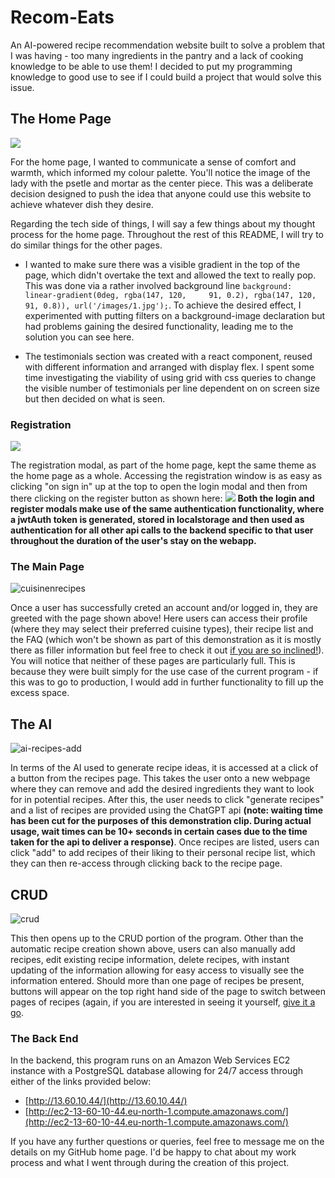 # Recom-Eats #

An AI-powered recipe recommendation website built to solve a problem that I was having - too many ingredients in the pantry and a lack of cooking knowledge to be able to use them! I decided to put my programming knowledge to good use to see if I could build a project that would solve this issue.


## The Home Page ##

![](https://github.com/Anthony-McDonald/recomeats/assets/89093671/1056017c-1152-4895-bb5e-325e2f54089c)

For the home page, I wanted to communicate a sense of comfort and warmth, which informed my colour palette. You'll notice the image of the lady with the psetle and mortar as the center piece. This was a deliberate decision designed to push the idea that anyone could use this website to achieve whatever dish they desire. 

Regarding the tech side of things, I will say a few things about my thought process for the home page. Throughout the rest of this README, I will try to do similar things for the other pages.

  - I wanted to make sure there was a visible gradient in the top of the page, which didn't overtake the text and allowed the text to really pop. This was done via a rather involved background line ``` background: linear-gradient(0deg, rgba(147, 120,     91, 0.2), rgba(147, 120, 91, 0.8)), url('/images/1.jpg'); ```. To achieve the desired effect, I experimented with putting filters on a background-image declaration but had problems gaining the desired functionality, leading me to the solution you can see here.

  - The testimonials section was created with a react component, reused with different information and arranged with display flex. I spent some time investigating the viability of using grid with css queries to change the visible number of testimonials per line dependent on on screen size but then decided on what is seen.

### Registration ###

![](https://github.com/Anthony-McDonald/recomeats/assets/89093671/d2f7338a-46ac-4d3b-8682-fd2e74200ac4)

The registration modal, as part of the home page, kept the same theme as the home page as a whole. Accessing the registration window is as easy as clicking "on sign in" up at the top to open the login modal and then from there clicking on the register button as shown here:
![](https://github.com/Anthony-McDonald/recomeats/assets/89093671/91cbcee1-cee8-4323-a88b-d168fbf60d97)
**Both the login and register modals make use of the same authentication functionality, where a jwtAuth token is generated, stored in localstorage and then used as authentication for all other api calls to the backend specific to that user throughout the duration of the user's stay on the webapp.**

### The Main Page ###
![cuisinenrecipes](https://github.com/Anthony-McDonald/recomeats/assets/89093671/116bbe43-dc6c-4e76-b83f-45d867a8988a)

Once a user has successfully creted an account and/or logged in, they are greeted with the page shown above! Here users can access their profile (where they may select their preferred cuisine types), their recipe list and the FAQ (which won't be shown as part of this demonstration as it is mostly there as filler information but feel free to check it out [if you are so inclined!](http://13.60.10.44/)). You will notice that neither of these pages are particularly full. This is because they were built simply for the use case of the current program - if this was to go to production, I would add in further functionality to fill up the excess space.

## The AI  ##
![ai-recipes-add](https://github.com/Anthony-McDonald/recomeats/assets/89093671/291286e6-74e1-43d7-8d2c-6f94c0c72ebb)

In terms of the AI used to generate recipe ideas, it is accessed at a click of a button from the recipes page. This takes the user onto a new webpage where they can remove and add the desired ingredients they want to look for in potential recipes. After this, the user needs to click "generate recipes" and a list of recipes are provided using the ChatGPT api **(note: waiting time has been cut for the purposes of this demonstration clip. During actual usage, wait times can be 10+ seconds in certain cases due to the time taken for the api to deliver a response)**. Once recipes are listed, users can click "add" to add recipes of their liking to their personal recipe list, which they can then re-access through clicking back to the recipe page.

## CRUD ## 
![crud](https://github.com/Anthony-McDonald/recomeats/assets/89093671/8727fd22-9926-4cb3-abbc-99f41a726bbd)

This then opens up to the CRUD portion of the program. Other than the automatic recipe creation shown above, users can also manually add recipes, edit existing recipe information, delete recipes, with instant updating of the information allowing for easy access to visually see the information entered. Should more than one page of recipes be present, buttons will appear on the top right hand side of the page to switch between pages of recipes (again, if you are interested in seeing it yourself, [give it a go](http://13.60.10.44/).

### The Back End ###

In the backend, this program runs on an Amazon Web Services EC2 instance with a PostgreSQL database allowing for 24/7 access through either of the links provided below:
  - [http://13.60.10.44/](http://13.60.10.44/)
  - [http://ec2-13-60-10-44.eu-north-1.compute.amazonaws.com/](http://ec2-13-60-10-44.eu-north-1.compute.amazonaws.com/)

If you have any further questions or queries, feel free to message me on the details on my GitHub home page. I'd be happy to chat about my work process and what I went through during the creation of this project.



